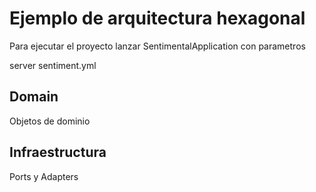# Ejemplo de arquitectura hexagonal

Para ejecutar el proyecto lanzar SentimentalApplication con parametros

server sentiment.yml

## Domain

Objetos de dominio

## Infraestructura

Ports y Adapters

